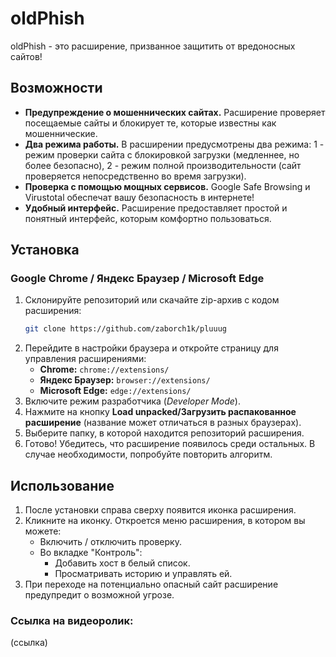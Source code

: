 # oldPhish

oldPhish - это расширение, призванное защитить от вредоносных сайтов!

## Возможности

- **Предупреждение о мошеннических сайтах.** Расширение проверяет посещаемые сайты и блокирует те, которые известны как мошеннические.
- **Два режима работы.** В расширении предусмотрены два режима: 1 - режим проверки сайта с блокировкой загрузки (медленнее, но более безопасно), 2 - режим полной производительности (сайт проверяется непосредственно во время загрузки).
- **Проверка с помощью мощных сервисов.** Google Safe Browsing и Virustotal обеспечат вашу безопасность в интернете!
- **Удобный интерфейс.** Расширение предоставляет простой и понятный интерфейс, которым комфортно пользоваться.

## Установка

### Google Chrome / Яндекс Браузер / Microsoft Edge

1. Склонируйте репозиторий или скачайте zip-архив с кодом расширения:
    ```bash
    git clone https://github.com/zaborch1k/pluuug
    ```
2. Перейдите в настройки браузера и откройте страницу для управления расширениями:
   - **Chrome:** `chrome://extensions/`
   - **Яндекс Браузер:** `browser://extensions/`
   - **Microsoft Edge:** `edge://extensions/`
3. Включите режим разработчика (*Developer Mode*).
4. Нажмите на кнопку **Load unpacked/Загрузить распакованное расширение** (название может отличаться в разных браузерах).
5. Выберите папку, в которой находится репозиторий расширения.
6. Готово! Убедитесь, что расширение появилось среди остальных. В случае необходимости, попробуйте повторить алгоритм.

## Использование

1. После установки справа сверху появится иконка расширения.
2. Кликните на иконку. Откроется меню расширения, в котором вы можете:
   - Включить / отключить проверку.
   - Во вкладке "Контроль":
     - Добавить хост в белый список.
     - Просматривать историю и управлять ей.
3. При переходе на потенциально опасный сайт расширение предупредит о возможной угрозе.

### Ссылка на видеоролик:
(ссылка)